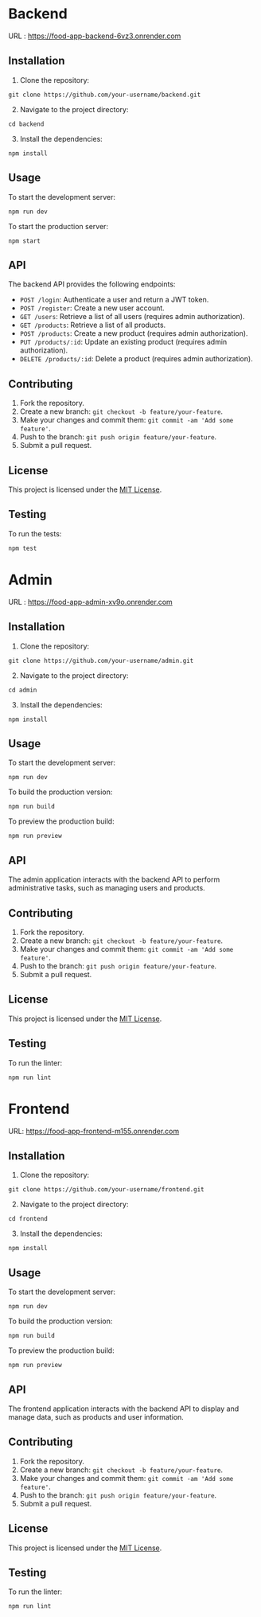 # Backend
URL : https://food-app-backend-6vz3.onrender.com

## Installation

1. Clone the repository:
```
git clone https://github.com/your-username/backend.git
```
2. Navigate to the project directory:
```
cd backend
```
3. Install the dependencies:
```
npm install
```

## Usage

To start the development server:
```
npm run dev
```

To start the production server:
```
npm start
```

## API

The backend API provides the following endpoints:

- `POST /login`: Authenticate a user and return a JWT token.
- `POST /register`: Create a new user account.
- `GET /users`: Retrieve a list of all users (requires admin authorization).
- `GET /products`: Retrieve a list of all products.
- `POST /products`: Create a new product (requires admin authorization).
- `PUT /products/:id`: Update an existing product (requires admin authorization).
- `DELETE /products/:id`: Delete a product (requires admin authorization).

## Contributing

1. Fork the repository.
2. Create a new branch: `git checkout -b feature/your-feature`.
3. Make your changes and commit them: `git commit -am 'Add some feature'`.
4. Push to the branch: `git push origin feature/your-feature`.
5. Submit a pull request.

## License

This project is licensed under the [MIT License](LICENSE).

## Testing

To run the tests:
```
npm test
```

# Admin
URL : https://food-app-admin-xv9o.onrender.com

## Installation

1. Clone the repository:
```
git clone https://github.com/your-username/admin.git
```
2. Navigate to the project directory:
```
cd admin
```
3. Install the dependencies:
```
npm install
```

## Usage

To start the development server:
```
npm run dev
```

To build the production version:
```
npm run build
```

To preview the production build:
```
npm run preview
```

## API

The admin application interacts with the backend API to perform administrative tasks, such as managing users and products.

## Contributing

1. Fork the repository.
2. Create a new branch: `git checkout -b feature/your-feature`.
3. Make your changes and commit them: `git commit -am 'Add some feature'`.
4. Push to the branch: `git push origin feature/your-feature`.
5. Submit a pull request.

## License

This project is licensed under the [MIT License](LICENSE).

## Testing

To run the linter:
```
npm run lint
```

# Frontend
URL: https://food-app-frontend-m155.onrender.com

## Installation

1. Clone the repository:
```
git clone https://github.com/your-username/frontend.git
```
2. Navigate to the project directory:
```
cd frontend
```
3. Install the dependencies:
```
npm install
```

## Usage

To start the development server:
```
npm run dev
```

To build the production version:
```
npm run build
```

To preview the production build:
```
npm run preview
```

## API

The frontend application interacts with the backend API to display and manage data, such as products and user information.

## Contributing

1. Fork the repository.
2. Create a new branch: `git checkout -b feature/your-feature`.
3. Make your changes and commit them: `git commit -am 'Add some feature'`.
4. Push to the branch: `git push origin feature/your-feature`.
5. Submit a pull request.

## License

This project is licensed under the [MIT License](LICENSE).

## Testing

To run the linter:
```
npm run lint
```
